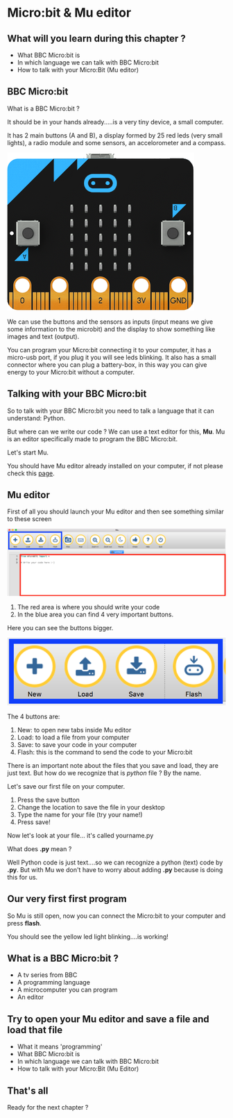 # Micro:bit & Mu editor

## What will you learn during this chapter ?

* What BBC Micro:bit is
* In which language we can talk with BBC Micro:bit
* How to talk with your Micro:Bit (Mu editor)

## BBC Micro:bit
What is a BBC Micro:bit ?

It should be in your hands already.....is a very tiny device, a small computer.

It has 2 main buttons (A and B), a display formed by 25 red leds (very small lights), a radio module and some sensors, an accelorometer and a compass.

![BBC Micro:bit](images/microbit-front.png)

We can use the buttons and the sensors as inputs (input means we give some information to the microbit) and the display to show something like images and text (output).

You can program your Micro:bit connecting it to your computer, it has a micro-usb port, if you plug it you will see leds blinking.
It also has a small connector where you can plug a battery-box, in this way you can give energy to your Micro:bit without a computer.

## Talking with your BBC Micro:bit
So to talk with your BBC Micro:bit you need to talk a language that it can understand: Python.

But where can we write our code ? We can use a text editor for this, **Mu**.
Mu is an editor specifically made to program the BBC Micro:bit.

Let's start Mu.

You should have Mu editor already installed on your computer, if not please check this [page](/README.md#install-mu-editor "Install Mu editor").

## Mu editor

First of all you should launch your Mu editor and then see something similar to these screen

![Mu editor](images/mu-editor.png)


1. The red area is where you should write your code
2. In the blue area you can find 4 very important buttons.

Here you can see the buttons bigger.

![Mu buttons](images/buttons.png)

The 4 buttons are:

1. New: to open new tabs inside Mu editor
2. Load: to load a file from your computer
3. Save: to save your code in your computer
4. Flash: this is the command to send the code to your Micro:bit


There is an important note about the files that you save and load, they are just text.
But how do we recognize that is _python_ file ? 
By the name.

Let's save our first file on your computer.

1. Press the save button
2. Change the location to save the file in your desktop
2. Type the name for your file (try your name!)
3. Press save!

Now let's look at your file... it's called yourname.py

What does __.py__ mean ?

Well Python code is just text....so we can recognize a python (text) code by __.py__.
But with Mu we don't have to worry about adding __.py__ because is doing this for us.

## Our very first first program

So Mu is still open, now you can connect the Micro:bit to your computer and press __flash__.

You should see the yellow led light blinking....is working!

## What is a BBC Micro:bit ?

* A tv series from BBC
* A programming language
* A microcomputer you can program
* An editor

## Try to open your Mu editor and save a file and load that file

* What it means 'programming'
* What BBC Micro:bit is
* In which language we can talk with BBC Micro:bit
* How to talk with your Micro:Bit (Mu Editor)

## That's all

Ready for the next chapter ?

